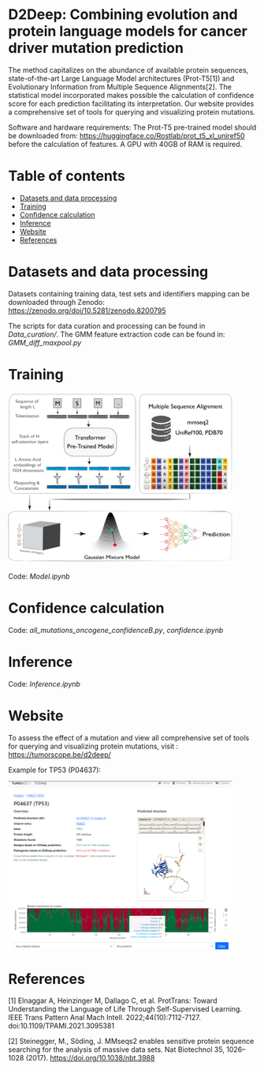 D2Deep: Combining evolution and protein language models for cancer driver mutation prediction
=========

The method capitalizes on the abundance of available protein sequences, state-of-the-art Large Language Model architectures (Prot-T5[1]) and Evolutionary Information from Multiple Sequence Alignments[2]. The statistical model incorporated makes possible the calculation of confidence score for each prediction facilitating its interpretation.
Our website provides a comprehensive set of tools for querying and visualizing protein mutations. 

Software and hardware requirements: The Prot-T5 pre-trained model should be downloaded from: https://huggingface.co/Rostlab/prot_t5_xl_uniref50 before the calculation of features. A GPU with 40GB of RAM is required.


Table of contents
=================

<!--ts-->
   * [Datasets and data processing](https://github.com/KonstantinaT/Predictor/edit/main/README.md#data-acquisition-and-processing)
   * [Training](https://github.com/KonstantinaT/Predictor/edit/main/README.md#training)
   * [Confidence calculation](https://github.com/KonstantinaT/Predictor/edit/main/README.md#confidence-calculation)
   * [Inference](https://github.com/KonstantinaT/Predictor/edit/main/README.md#inference)
   * [Website](https://github.com/KonstantinaT/Predictor/edit/main/README.md#website)
   * [References](https://github.com/KonstantinaT/Predictor/edit/main/README.md#references)
<!--te-->

Datasets and data processing
============

Datasets containing training data, test sets and identifiers mapping can be downloaded through Zenodo: https://zenodo.org/doi/10.5281/zenodo.8200795

The scripts for data curation and processing can be found in *Data_curation/*. The GMM feature extraction code can be found in: *GMM_diff_maxpool.py*

Training
============


<img src="pipeline.png" width="90%" height="80%">

Code: *Model.ipynb*


Confidence calculation
============

Code: *all_mutations_oncogene_confidenceB.py*, *confidence.ipynb*

Inference
============

Code: *Inference.ipynb*


Website
============
To assess the effect of a mutation and view all comprehensive set of tools for querying and visualizing protein mutations, visit : https://tumorscope.be/d2deep/

Example for TP53 (P04637):

<img src="webserver.PNG" width="90%" height="80%">

References
=============
[1] Elnaggar A, Heinzinger M, Dallago C, et al. ProtTrans: Toward Understanding the Language of Life Through Self-Supervised Learning. IEEE Trans Pattern Anal Mach Intell. 2022;44(10):7112-7127. doi:10.1109/TPAMI.2021.3095381

[2] Steinegger, M., Söding, J. MMseqs2 enables sensitive protein sequence searching for the analysis of massive data sets. Nat Biotechnol 35, 1026–1028 (2017). https://doi.org/10.1038/nbt.3988
